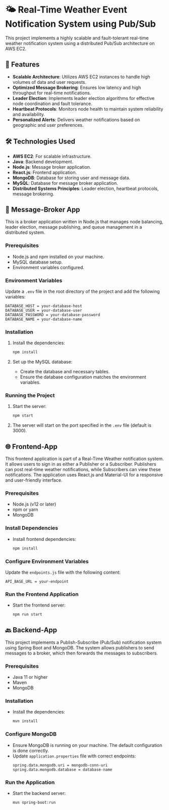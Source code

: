 # 🌤️ Real-Time Weather Event Notification System using Pub/Sub

This project implements a highly scalable and fault-tolerant real-time weather notification system using a distributed Pub/Sub architecture on AWS EC2.

## 🚀 Features

- **Scalable Architecture**: Utilizes AWS EC2 instances to handle high volumes of data and user requests.
- **Optimized Message Brokering**: Ensures low latency and high throughput for real-time notifications.
- **Leader Election**: Implements leader election algorithms for effective node coordination and fault tolerance.
- **Heartbeat Protocols**: Monitors node health to maintain system reliability and availability.
- **Personalized Alerts**: Delivers weather notifications based on geographic and user preferences.

## 🛠️ Technologies Used

- **AWS EC2**: For scalable infrastructure.
- **Java**: Backend development.
- **Node.js**: Message broker application.
- **React.js**: Frontend application.
- **MongoDB**: Database for storing user and message data.
- **MySQL**: Database for message broker application.
- **Distributed Systems Principles**: Leader election, heartbeat protocols, message brokering.

## 🔧 Message-Broker App

This is a broker application written in Node.js that manages node balancing, leader election, message publishing, and queue management in a distributed system.

### Prerequisites

- Node.js and npm installed on your machine.
- MySQL database setup.
- Environment variables configured.

### Environment Variables

Update a `.env` file in the root directory of the project and add the following variables:

```
DATABASE_HOST = your-database-host
DATABASE_USER = your-database-user
DATABASE_PASSWORD = your-database-password
DATABASE_NAME = your-database-name
```

### Installation

1. Install the dependencies:
   ```bash
   npm install
   ```

2. Set up the MySQL database:
   - Create the database and necessary tables.
   - Ensure the database configuration matches the environment variables.

### Running the Project

1. Start the server:
   ```bash
   npm start
   ```
2. The server will start on the port specified in the `.env` file (default is 3000).

## 🌐 Frontend-App

This frontend application is part of a Real-Time Weather notification system. It allows users to sign in as either a Publisher or a Subscriber. Publishers can post real-time weather notifications, while Subscribers can view these notifications. The application uses React.js and Material-UI for a responsive and user-friendly interface.

### Prerequisites

- Node.js (v12 or later)
- npm or yarn
- MongoDB

### Install Dependencies

- Install frontend dependencies:
  ```bash
  npm install
  ```

### Configure Environment Variables

Update the `endpoints.js` file with the following content:
```
API_BASE_URL = your-endpoint
```

### Run the Frontend Application

- Start the frontend server:
  ```bash
  npm run start
  ```

## 🔙 Backend-App

This project implements a Publish-Subscribe (Pub/Sub) notification system using Spring Boot and MongoDB. The system allows publishers to send messages to a broker, which then forwards the messages to subscribers.

### Prerequisites

- Java 11 or higher
- Maven
- MongoDB

### Installation

- Install the dependencies:
  ```bash
  mvn install
  ```

### Configure MongoDB

- Ensure MongoDB is running on your machine. The default configuration is done correctly.
- Update `application.properties` file with correct endpoints:
  ```
  spring.data.mongodb.uri = mongodb-conn-uri
  spring.data.mongodb.database = database-name
  ```

### Run the Application

- Start the backend server:
  ```bash
  mvn spring-boot:run
  ```
